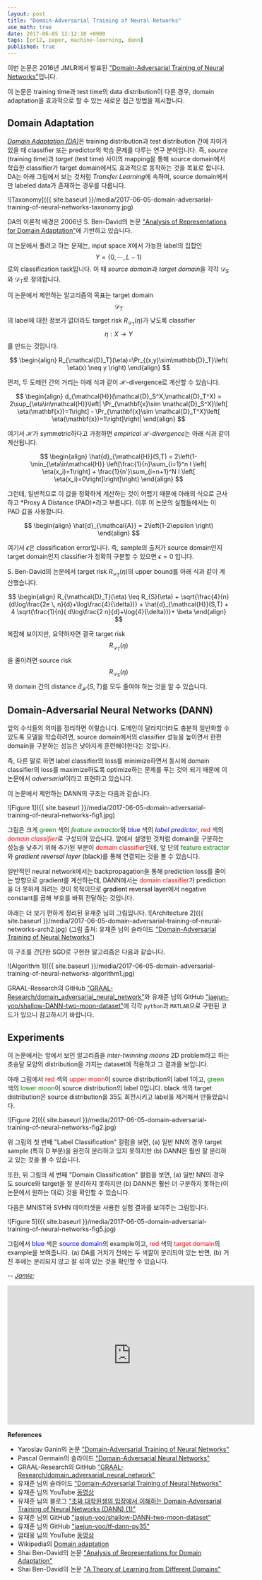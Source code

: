 ```yaml
---
layout: post
title: "Domain-Adversarial Training of Neural Networks"
use_math: true
date: 2017-06-05 12:12:10 +0900
tags: [pr12, paper, machine-learning, dann] 
published: true
---
```


이번 논문은 2016년 JMLR에서 발표된 ["Domain-Adversarial Training of Neural Networks"](https://arxiv.org/abs/1505.07818)입니다.

이 논문은
training time과 test time의 data distribution이 다른 경우,
domain adaptation을 효과적으로 할 수 있는 새로운 접근 방법을 제시합니다.

## Domain Adaptation ##

[*Domain Adaptation (DA)*](https://en.wikipedia.org/wiki/Domain_adaptation)은
training distribution과 test distribution 간에 차이가 있을 때
classifier 또는 predictor의 학습 문제를 다루는 연구 분야입니다.
즉, 
*source* (training time)과 *target* (test time) 사이의 mapping을 통해
source domain에서 학습한 classifier가 
target domain에서도 효과적으로 동작하는 것을 목표로 합니다.
DA는 
아래 그림에서 보는 것처럼
*Transfer Learning*에 속하며,
source domain에서만 labeled data가 존재하는 경우를 다룹니다.

![Taxonomy]({{ site.baseurl }}/media/2017-06-05-domain-adversarial-training-of-neural-networks-taxonomy.jpg)

DA의 이론적 배경은 2006년 S. Ben-David의 논문 ["Analysis of Representations for Domain Adaptation"](http://webee.technion.ac.il/people/koby/publications/nips06.pdf)에 기반하고 있습니다.

이 논문에서 풀려고 하는 문제는,
input space $X$에서 가능한 label의 집합인 $$Y = \{ 0,\cdots, L-1 \}$$로의 classification task입니다.
이 때 *source domain*과 
*target domain*을 
각각 
$\mathcal{D}_S$와 
$\mathcal{D}_T$로 정의합니다.

이 논문에서 제안하는 알고리즘의 목표는
target domain $$\mathcal{D}_T$$의 label에 대한 정보가 없더라도
target risk $R_{\mathcal{D}_T}(\eta)$가 낮도록
classifier $$\eta: X\rightarrow Y$$를 만드는 것입니다.

$$
\begin{align}
R_{\mathcal{D}_T}(\eta)=\Pr_{(x,y)\sim\mathbb{D}_T}\left( \eta(x) \neq y \right)
\end{align}
$$

먼저, 두 도메인 간의 거리는 
아래 식과 같이 
$\mathcal{H}$-divergence로
계산할 수 있습니다.

$$
\begin{align}
d_{\mathcal{H}}(\mathcal{D}_S^X,\mathcal{D}_T^X) = 2\sup_{\eta\in\mathcal{H}}\left| \Pr_{\mathbf{x}\sim \mathcal{D}_S^X}\left[ \eta(\mathbf{x})=1\right] - \Pr_{\mathbf{x}\sim \mathcal{D}_T^X}\left[ \eta(\mathbf{x})=1\right]\right|
\end{align}
$$

여기서
$\mathcal{H}$가 symmetric하다고 가정하면
*empirical $\mathcal{H}$-divergence*는 아래 식과 같이 계산됩니다.

$$
\begin{align}
\hat{d}_{\mathcal{H}}(S,T) = 2\left(1-\min_{\eta\in\mathcal{H}} \left[\frac{1}{n}\sum_{i=1}^n I \left[ \eta(x_i)=1\right] + \frac{1}{n'}\sum_{i=n+1}^N I \left[ \eta(x_i)=0\right]\right]\right)
\end{align}
$$

그런데, 
일반적으로 이 값을 정확하게 계산하는 것이 어렵기 때문에
아래의 식으로 근사하고 
*Proxy A Distance (PAD)*라고 부릅니다.
이후 이 논문의 실험들에서는 이 PAD 값을 사용합니다.

$$
\begin{align}
\hat{d}_{\mathcal{A}} = 2\left(1-2\epsilon \right)
\end{align}
$$

여기서 $\epsilon$은 classification error입니다.
즉, sample의 출처가 source domain인지 target domain인지
classifier가 정확히 구분할 수 있으면 $\epsilon = 0$ 입니다.

S. Ben-David의 논문에서
target risk $R_{\mathcal{D}_T}(\eta)$의
upper bound를 아래 식과 같이 계산했습니다.

$$
\begin{align} 
R_{\mathcal{D}_T}(\eta) \leq R_{S}(\eta) + \sqrt{\frac{4}{n}(d\log\frac{2e \, n}{d}+\log\frac{4}{\delta})} + \hat{d}_{\mathcal{H}}(S,T) + 4 \sqrt{\frac{1}{n}( d\log\frac{2 n}{d}+\log{4}{\delta})}+ \beta
\end{align}
$$

복잡해 보이지만,
요약하자면 결국 target risk $$R_{\mathcal{D}_T}(\eta)$$을 줄이려면
source risk $$R_{\mathcal{D}_S}(\eta)$$와
domain 간의 distance $\hat{d}_{\mathcal{H}}(S,T)$를 
모두 줄여야 하는 것을 알 수 있습니다.


## Domain-Adversarial Neural Networks (DANN) ##

앞의 수식들의 의미를 정리하면 이렇습니다.
도메인이 달라지더라도 충분히 일반화할 수 있도록 모델을 학습하려면,
source domain에서의 classifier 성능을 높이면서
한편 domain을 구분하는 성능은 낮아지게 훈련해야한다는 것입니다.

즉, 다른 말로 하면
label classifier의 loss를 minimize하면서
동시에 
domain classifier의 loss를 maximize하도록
optimize하는 문제를 푸는 것이 되기 때문에 
이 논문에서 *adversarial*이라고 표현하고 있습니다.

이 논문에서 제안하는 DANN의 구조는 다음과 같습니다.

![Figure 1]({{ site.baseurl }}/media/2017-06-05-domain-adversarial-training-of-neural-networks-fig1.jpg)

그림은 크게 <span style="color:green">green</span> 색의 <span style="color:green">*feature extractor*</span>와 
<span style="color:blue">blue</span> 색의 <span style="color:blue">*label predictor*</span>,
<span style="color:red">red</span> 색의 <span style="color:red">*domain classifier*</span>로 구성되어 있습니다.
앞에서 설명한 것처럼 
domain을 구분하는 성능을 낮추기 위해
추가된 부분이 <span style="color:red">domain classifier</span>인데,
앞 단의 <span style="color:green">feature extractor</span>와 
<span style="color:black">*gradient reversal layer*</span> (<span style="color:black">black</span>)를 통해 연결되는 것을 볼 수 있습니다.

일반적인 neural network에서는 
backpropagation을 통해 
prediction loss를 줄이는 방향으로 gradient를 계산하는데,
DANN에서는 <span style="color:red">domain classifier</span>가 prediction을 더 못하게 하려는 것이 목적이므로
<span style="color:black">gradient reversal layer</span>에서 negative constant를 곱해
부호를 바꿔 전달하는 것입니다.

아래는 더 보기 편하게 정리된 유재준 님의 그림입니다.
![Architecture 2]({{ site.baseurl }}/media/2017-06-05-domain-adversarial-training-of-neural-networks-arch2.jpg)
(그림 출처: 유재준 님의 슬라이드 ["Domain-Adversarial Training of Neural Networks"](https://www.slideshare.net/thinkingfactory/pr12-dann-jaejun-yoo))

이 구조를 간단한 SGD로 구현한 알고리즘은 다음과 같습니다.

![Algorithm 1]({{ site.baseurl }}/media/2017-06-05-domain-adversarial-training-of-neural-networks-algorithm1.jpg)

GRAAL-Research의 GitHub ["GRAAL-Research/domain_adversarial_neural_network"](https://github.com/GRAAL-Research/domain_adversarial_neural_network)와
유재준 님의 GitHub ["jaejun-yoo/shallow-DANN-two-moon-dataset"](https://github.com/jaejun-yoo/shallow-DANN-two-moon-dataset)에
각각 ``python``과 ``MATLAB``으로 구현된 코드가 있으니 참고하시기 바랍니다.


## Experiments ##

이 논문에서는
앞에서 보인 알고리즘을 
*inter-twinning moons* 2D problem라고 하는 
초승달 모양의 distribution을 가지는 dataset에 적용하고 그 결과를 보입니다.

아래 그림에서
<span style="color:red">red</span> 색의 <span style="color:red">upper moon</span>이 source distribution의 label 1이고,
<span style="color:green">green</span> 색의 <span style="color:green">lower moon</span>이 source distribution의 label 0입니다.
<span style="color:black">black</span> 색의 target distribution은 source distribution을 35도 회전시키고 label을 제거해서 만들었습니다.

![Figure 2]({{ site.baseurl }}/media/2017-06-05-domain-adversarial-training-of-neural-networks-fig2.jpg)

위 그림의 첫 번째 "Label Classification" 컬럼을 보면,
(a) 일반 NN의 경우 target sample (특히 D 부분)을 완전히 분리하고 있지 못하지만
(b) DANN은 훨씬 잘 분리하고 있는 것을 볼 수 있습니다.

또한,
위 그림의 세 번째 "Domain Classification" 컬럼을 보면,
(a) 일반 NN의 경우도 source와 target을 잘 분리하지 못하지만
(b) DANN은 훨씬 더 구분하지 못하는(이 논문에서 원하는 대로) 것을 확인할 수 있습니다.

다음은 MNIST와 SVHN 데이터셋을 사용한 실험 결과를 보여주는 그림입니다.

![Figure 5]({{ site.baseurl }}/media/2017-06-05-domain-adversarial-training-of-neural-networks-fig5.jpg)

그림에서 
<span style="color:blue">blue</span> 색은 <span style="color:blue">source domain</span>의 example이고,
<span style="color:red">red</span> 색의 <span style="color:red">target domain</span>의 example을 보여줍니다.
(a) DA를 거치기 전에는 두 색깔이 분리되어 있는 반면,
(b) 거친 후에는 분리되지 않고 잘 섞여 있는 것을 확인할 수 있습니다.

-- *[Jamie](http://twitter.com/JiyangKang);*
<br>
<iframe width="560" height="315" src="https://www.youtube.com/embed/n2J7giHrS-Y?list=PLlMkM4tgfjnJhhd4wn5aj8fVTYJwIpWkS" frameborder="0" allowfullscreen></iframe>
<br>

**References**

- Yaroslav Ganin의 논문 ["Domain-Adversarial Training of Neural Networks"](https://arxiv.org/abs/1505.07818)
- Pascal Germain의 슬라이드 ["Domain-Adversarial Neural Networks"](http://www.di.ens.fr/~germain/talks/nips2014_dann_slides.pdf)
- GRAAL-Research의 GitHub ["GRAAL-Research/domain_adversarial_neural_network"](https://github.com/GRAAL-Research/domain_adversarial_neural_network)
- 유재준 님의 슬라이드 ["Domain-Adversarial Training of Neural Networks"](https://www.slideshare.net/thinkingfactory/pr12-dann-jaejun-yoo)
- 유재준 님의 YouTube [동영상](https://youtu.be/n2J7giHrS-Y?list=PLlMkM4tgfjnJhhd4wn5aj8fVTYJwIpWkS)
- 유재준 님의 블로그 ["초짜 대학원생의 입장에서 이해하는 Domain-Adversarial Training of Neural Networks (DANN) (1)"](http://jaejunyoo.blogspot.com/2017/01/domain-adversarial-training-of-neural.html)
- 유재준 님의 GitHub ["jaejun-yoo/shallow-DANN-two-moon-dataset"](https://github.com/jaejun-yoo/shallow-DANN-two-moon-dataset)
- 유재준 님의 GitHub ["jaejun-yoo/tf-dann-py35"](https://github.com/jaejun-yoo/tf-dann-py35)
- 엄태웅 님의 YouTube [동영상](https://youtu.be/h8tXDbywcdQ)
- Wikipedia의 [Domain adaptation](https://en.wikipedia.org/wiki/Domain_adaptation)
- Shai Ben-David의 논문 ["Analysis of Representations for Domain Adaptation"](http://webee.technion.ac.il/people/koby/publications/nips06.pdf)
- Shai Ben-David의 논문 ["A Theory of Learning from Different Domains"](http://www.alexkulesza.com/pubs/adapt_mlj10.pdf)
